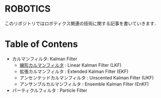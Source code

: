 # ROBOTICS

このリポジトリではロボティクス関連の技術に関する記事を書いていきます．

# Table of Contens

- カルマンフィルタ: Kalman Filter
    - [線形カルマンフィルタ](https://github.com/hsmtknj/robotics/tree/master/Linear_Kalman_Filter) : Linear Kalman Filter (LKF)
    - 拡張カルマンフィルタ : Extended Kalman Filter (EKF)
    - アンセンテッドカルマンフィルタ : Unscented Kalman Filter (UKF)
    - アンサンブルカルマンフィルタ : Ensemble Kalman Filter (EnKF)
- パーティクルフィルタ : Particle Filter
